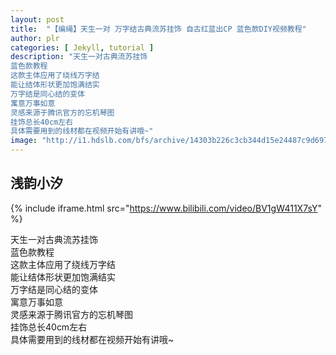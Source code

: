 ```yaml
---
layout: post
title:  "【编绳】天生一对 万字结古典流苏挂饰 自古红蓝出CP 蓝色款DIY视频教程"
author: plr
categories: [ Jekyll, tutorial ]
description: "天生一对古典流苏挂饰
蓝色款教程
这款主体应用了绕线万字结
能让结体形状更加饱满结实
万字结是同心结的变体
寓意万事如意
灵感来源于腾讯官方的忘机琴图
挂饰总长40cm左右
具体需要用到的线材都在视频开始有讲哦~"
image: "http://i1.hdslb.com/bfs/archive/14303b226c3cb344d15e24487c9d697d6a14d7b8.jpg"
---
```

## 浅韵小汐

{% include iframe.html src="https://www.bilibili.com/video/BV1gW411X7sY" %}

天生一对古典流苏挂饰<br>蓝色款教程<br>这款主体应用了绕线万字结<br>能让结体形状更加饱满结实<br>万字结是同心结的变体<br>寓意万事如意<br>灵感来源于腾讯官方的忘机琴图<br>挂饰总长40cm左右<br>具体需要用到的线材都在视频开始有讲哦~

